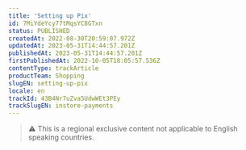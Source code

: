 ```yaml
---
title: 'Setting up Pix'
id: 7MiYdeYcy77tMqsYC8GTxn
status: PUBLISHED
createdAt: 2022-08-30T20:59:07.972Z
updatedAt: 2023-05-31T14:44:57.201Z
publishedAt: 2023-05-31T14:44:57.201Z
firstPublishedAt: 2022-10-05T18:05:57.536Z
contentType: trackArticle
productTeam: Shopping
slugEN: setting-up-pix
locale: en
trackId: 43B4Nr7uZva5UdwWEt3PEy
trackSlugEN: instore-payments
---
```


>⚠️ This is a regional exclusive content not applicable to English speaking countries.
